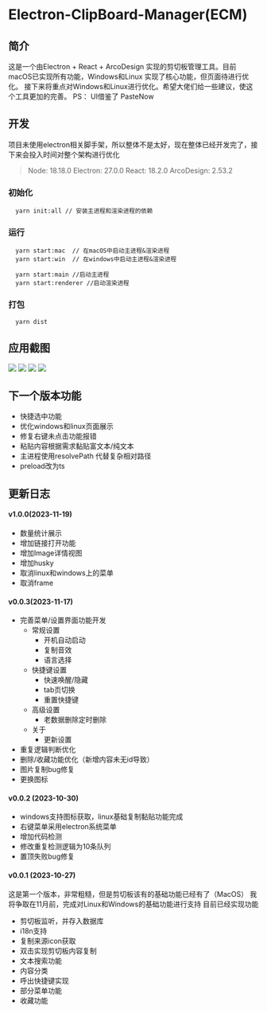 # Electron-ClipBoard-Manager(ECM)

## 简介
  这是一个由Electron + React + ArcoDesign 实现的剪切板管理工具。目前macOS已实现所有功能，Windows和Linux 实现了核心功能，但页面待进行优化。
  接下来将重点对Windows和Linux进行优化。希望大佬们给一些建议，使这个工具更加的完善。
  PS： UI借鉴了 PasteNow

## 开发
  项目未使用electron相关脚手架，所以整体不是太好，现在整体已经开发完了，接下来会投入时间对整个架构进行优化

  > Node: 18.18.0  Electron: 27.0.0  React: 18.2.0  ArcoDesign: 2.53.2

### 初始化
  ```shell
    yarn init:all // 安装主进程和渲染进程的依赖
  ```
### 运行
  ``` shell
    yarn start:mac  // 在macOS中启动主进程&渲染进程
    yarn start:win  // 在windows中启动主进程&渲染进程
  ```
  ```shell
    yarn start:main //启动主进程
    yarn start:renderer //启动渲染进程
  ```
### 打包
  ``` shell
    yarn dist
  ```

## 应用截图

![](docs/paste.png)
![](docs/setting.png)
![](docs/image.png)
![](docs/Link.png)

## 下一个版本功能
- 快捷选中功能
- 优化windows和linux页面展示
- 修复右键未点击功能报错
- 粘贴内容根据需求黏贴富文本/纯文本
- 主进程使用resolvePath 代替复杂相对路径
- preload改为ts


## 更新日志

#### v1.0.0(2023-11-19)
- 数量统计展示
- 增加链接打开功能
- 增加Image详情视图
- 增加husky
- 取消linux和windows上的菜单
- 取消frame

#### v0.0.3(2023-11-17)
- 完善菜单/设置界面功能开发
  - 常规设置
    - 开机自动启动
    - 复制音效
    - 语言选择
  - 快捷键设置
    - 快速唤醒/隐藏
    - tab页切换
    - 重置快捷键
  - 高级设置
    - 老数据删除定时删除
  - 关于
    - 更新设置
- 重复逻辑判断优化
- 删除/收藏功能优化（新增内容未无id导致）
- 图片复制bug修复
- 更换图标

#### v0.0.2 (2023-10-30)
- windows支持图标获取，linux基础复制黏贴功能完成
- 右键菜单采用electron系统菜单
- 增加代码检测
- 修改重复检测逻辑为10条队列
- 置顶失败bug修复

#### v0.0.1 (2023-10-27)
这是第一个版本，非常粗糙，但是剪切板该有的基础功能已经有了（MacOS）
我将争取在11月前，完成对Linux和Windows的基础功能进行支持
目前已经实现功能
- 剪切板监听，并存入数据库
- i18n支持
- 复制来源icon获取
- 双击实现剪切板内容复制
- 文本搜索功能
- 内容分类
- 呼出快捷键实现
- 部分菜单功能
- 收藏功能
